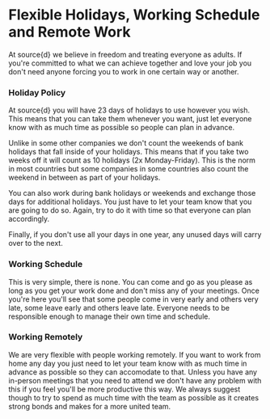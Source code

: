 # Flexible Holidays, Working Schedule and Remote Work

At source{d} we believe in freedom and treating everyone as adults. If you're committed to what we can achieve together and love your job you don't need anyone forcing you to work in one certain way or another.

### Holiday Policy

At source{d} you will have 23 days of holidays to use however you wish. This means that you can take them whenever you want, just let everyone know with as much time as possible so people can plan in advance.

Unlike in some other companies we don't count the weekends of bank holidays that fall inside of your holidays. This means that if you take two weeks off it will count as 10 holidays (2x Monday-Friday). This is the norm in most countries but some companies in some countries also count the weekend in between as part of your holidays.

You can also work during bank holidays or weekends and exchange those days for additional holidays. You just have to let your team know that you are going to do so. Again, try to do it with time so that everyone can plan accordingly.

Finally, if you don't use all your days in one year, any unused days will carry over to the next.

### Working Schedule

This is very simple, there is none. You can come and go as you please as long as you get your work done and don't miss any of your meetings. Once you're here you'll see that some people come in very early and others very late, some leave early and others leave late. Everyone needs to be responsible enough to manage their own time and schedule.

### Working Remotely

We are very flexible with people working remotely. If you want to work from home any day you just need to let your team know with as much time in advance as possible so they can accomodate to that. Unless you have any in-person meetings that you need to attend we don't have any problem with this if you feel you'll be more productive this way. We always suggest though to try to spend as much time with the team as possible as it creates strong bonds and makes for a more united team.
